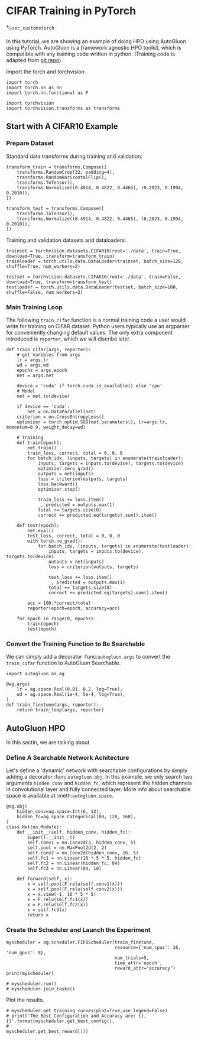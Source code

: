 # CIFAR Training in PyTorch
:label:`sec_customstorch`

In this tutorial, we are showing an example of doing HPO using AutoGluon using PyTorch.
AutoGluon is a framework agnostic HPO toolkit, which is compatible with
any training code written in python. (Training code is adapted from
[git repo](https://github.com/kuangliu/pytorch-cifar)).

Import the torch and torchvision:

```{.python .input}
import torch
import torch.nn as nn
import torch.nn.functional as F

import torchvision
import torchvision.transforms as transforms
```

## Start with A CIFAR10 Example

### Prepare Dataset

Standard data transforms during training and validation:

```{.python .input}
transform_train = transforms.Compose([
    transforms.RandomCrop(32, padding=4),
    transforms.RandomHorizontalFlip(),
    transforms.ToTensor(),
    transforms.Normalize((0.4914, 0.4822, 0.4465), (0.2023, 0.1994, 0.2010)),
])

transform_test = transforms.Compose([
    transforms.ToTensor(),
    transforms.Normalize((0.4914, 0.4822, 0.4465), (0.2023, 0.1994, 0.2010)),
])
```

Training and validation datasets and dataloaders:

```{.python .input}
trainset = torchvision.datasets.CIFAR10(root='./data', train=True, download=True, transform=transform_train)
trainloader = torch.utils.data.DataLoader(trainset, batch_size=128, shuffle=True, num_workers=2)

testset = torchvision.datasets.CIFAR10(root='./data', train=False, download=True, transform=transform_test)
testloader = torch.utils.data.DataLoader(testset, batch_size=100, shuffle=False, num_workers=2)
```

### Main Training Loop

The following `train_cifar` function is a normal training code a user would write for
training on CIFAR dataset. Python users typically use an argparser for conveniently
changing default values. The only extra component introduced is `reporter`,
which we will discribe later.

```{.python .input}
def train_cifar(args, reporter):
    # get varibles from args
    lr = args.lr
    wd = args.wd
    epochs = args.epoch
    net = args.net

    device = 'cuda' if torch.cuda.is_available() else 'cpu'
    # Model
    net = net.to(device)

    if device == 'cuda':
        net = nn.DataParallel(net)
    criterion = nn.CrossEntropyLoss()
    optimizer = torch.optim.SGD(net.parameters(), lr=args.lr, momentum=0.9, weight_decay=wd)

    # Training
    def train(epoch):
        net.train()
        train_loss, correct, total = 0, 0, 0
        for batch_idx, (inputs, targets) in enumerate(trainloader):
            inputs, targets = inputs.to(device), targets.to(device)
            optimizer.zero_grad()
            outputs = net(inputs)
            loss = criterion(outputs, targets)
            loss.backward()
            optimizer.step()

            train_loss += loss.item()
            _, predicted = outputs.max(1)
            total += targets.size(0)
            correct += predicted.eq(targets).sum().item()

    def test(epoch):
        net.eval()
        test_loss, correct, total = 0, 0, 0
        with torch.no_grad():
            for batch_idx, (inputs, targets) in enumerate(testloader):
                inputs, targets = inputs.to(device), targets.to(device)
                outputs = net(inputs)
                loss = criterion(outputs, targets)

                test_loss += loss.item()
                _, predicted = outputs.max(1)
                total += targets.size(0)
                correct += predicted.eq(targets).sum().item()

        acc = 100.*correct/total
        reporter(epoch=epoch, accuracy=acc)

    for epoch in range(0, epochs):
        train(epoch)
        test(epoch)
```

### Convert the Training Function to Be Searchable

We can simply add a decorator :func:`autogluon.args` to convert the `train_cifar`
function to AutoGluon Searchable.

```{.python .input}
import autogluon as ag

@ag.args(
    lr = ag.space.Real(0.01, 0.2, log=True),
    wd = ag.space.Real(1e-4, 5e-4, log=True),
)
def train_finetune(args, reporter):
    return train_loop(args, reporter)
```


## AutoGluon HPO

In this sectin, we are talking about

### Define A Searchable Network Achitecture

Let's define a 'dynamic' network with searchable 
configurations by simply adding a decorator :func:`autogluon.obj`.
In this example, we only search two arguments `hidden_conv` and
`hidden_fc`, which represent the hidden channels in convolutional
layer and fully connected layer. More info about searchable space
is available at :meth:`autogluon.space`.

```{.python .input}
@ag.obj(
    hidden_conv=ag.space.Int(6, 12),
    hidden_fc=ag.space.Categorical(80, 120, 160),
)
class Net(nn.Module):
    def __init__(self, hidden_conv, hidden_fc):
        super().__init__()
        self.conv1 = nn.Conv2d(3, hidden_conv, 5)
        self.pool = nn.MaxPool2d(2, 2)
        self.conv2 = nn.Conv2d(hidden_conv, 16, 5)
        self.fc1 = nn.Linear(16 * 5 * 5, hidden_fc)
        self.fc2 = nn.Linear(hidden_fc, 84)
        self.fc3 = nn.Linear(84, 10)

    def forward(self, x):
        x = self.pool(F.relu(self.conv1(x)))
        x = self.pool(F.relu(self.conv2(x)))
        x = x.view(-1, 16 * 5 * 5)
        x = F.relu(self.fc1(x))
        x = F.relu(self.fc2(x))
        x = self.fc3(x)
        return x
```


### Create the Scheduler and Launch the Experiment

```{.python .input}
myscheduler = ag.scheduler.FIFOScheduler(train_finetune,
                                         resource={'num_cpus': 16, 'num_gpus': 8},
                                         num_trials=5,
                                         time_attr='epoch',
                                         reward_attr="accuracy")
print(myscheduler)

```

```{.python .input}
# myscheduler.run()
# myscheduler.join_tasks()
```

Plot the results.

```{.python .input}
# myscheduler.get_training_curves(plot=True,use_legend=False)
# print('The Best Configuration and Accuracy are: {}, {}'.format(myscheduler.get_best_config(),
#                                                                myscheduler.get_best_reward()))
```


